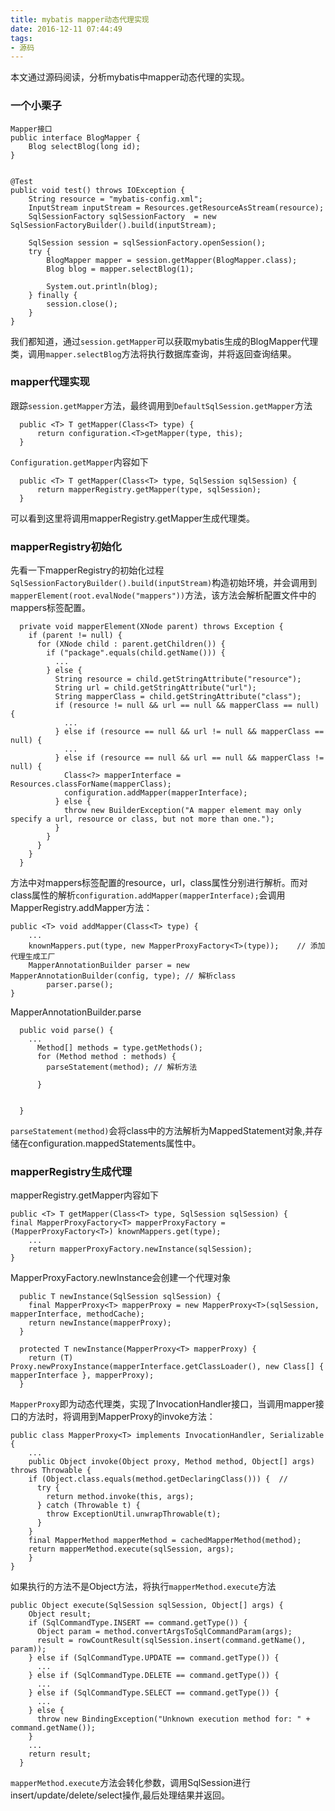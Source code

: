 ```yaml
---
title: mybatis mapper动态代理实现
date: 2016-12-11 07:44:49
tags:
- 源码
---
```

本文通过源码阅读，分析mybatis中mapper动态代理的实现。
<!--more-->


### 一个小栗子
```
Mapper接口
public interface BlogMapper {
    Blog selectBlog(long id);
}


@Test
public void test() throws IOException {
    String resource = "mybatis-config.xml";
    InputStream inputStream = Resources.getResourceAsStream(resource);
    SqlSessionFactory sqlSessionFactory  = new SqlSessionFactoryBuilder().build(inputStream);

    SqlSession session = sqlSessionFactory.openSession();
    try {
        BlogMapper mapper = session.getMapper(BlogMapper.class);
        Blog blog = mapper.selectBlog(1);

        System.out.println(blog);
    } finally {
        session.close();
    }
}
```
我们都知道，通过`session.getMapper`可以获取mybatis生成的BlogMapper代理类，调用`mapper.selectBlog`方法将执行数据库查询，并将返回查询结果。

### mapper代理实现
跟踪`session.getMapper`方法，最终调用到`DefaultSqlSession.getMapper`方法
```
  public <T> T getMapper(Class<T> type) {
      return configuration.<T>getMapper(type, this);
  }
```
`Configuration.getMapper`内容如下
```
  public <T> T getMapper(Class<T> type, SqlSession sqlSession) {
      return mapperRegistry.getMapper(type, sqlSession);
  }
```
可以看到这里将调用mapperRegistry.getMapper生成代理类。

### mapperRegistry初始化
先看一下mapperRegistry的初始化过程
`SqlSessionFactoryBuilder().build(inputStream)`构造初始环境，并会调用到`mapperElement(root.evalNode("mappers"))`方法，该方法会解析配置文件中的mappers标签配置。
```
  private void mapperElement(XNode parent) throws Exception {
    if (parent != null) {
      for (XNode child : parent.getChildren()) {
        if ("package".equals(child.getName())) {
          ...
        } else {
          String resource = child.getStringAttribute("resource");
          String url = child.getStringAttribute("url");
          String mapperClass = child.getStringAttribute("class");
          if (resource != null && url == null && mapperClass == null) {
            ...
          } else if (resource == null && url != null && mapperClass == null) {
            ...
          } else if (resource == null && url == null && mapperClass != null) {
            Class<?> mapperInterface = Resources.classForName(mapperClass);
            configuration.addMapper(mapperInterface);
          } else {
            throw new BuilderException("A mapper element may only specify a url, resource or class, but not more than one.");
          }
        }
      }
    }
  }
```
方法中对mappers标签配置的resource，url，class属性分别进行解析。而对class属性的解析`configuration.addMapper(mapperInterface);`会调用MapperRegistry.addMapper方法：
```
public <T> void addMapper(Class<T> type) {
	...
	knownMappers.put(type, new MapperProxyFactory<T>(type));	// 添加代理生成工厂
	MapperAnnotationBuilder parser = new MapperAnnotationBuilder(config, type);	// 解析class
        parser.parse();
}		
```

MapperAnnotationBuilder.parse
```
  public void parse() {
    ...
      Method[] methods = type.getMethods();
      for (Method method : methods) {
        parseStatement(method);	// 解析方法

      }
   
   
  }
```
`parseStatement(method)`会将class中的方法解析为MappedStatement对象,并存储在configuration.mappedStatements属性中。

### mapperRegistry生成代理
mapperRegistry.getMapper内容如下
```
public <T> T getMapper(Class<T> type, SqlSession sqlSession) {
final MapperProxyFactory<T> mapperProxyFactory = (MapperProxyFactory<T>) knownMappers.get(type);
    ...
    return mapperProxyFactory.newInstance(sqlSession);
}
```

MapperProxyFactory.newInstance会创建一个代理对象
```
  public T newInstance(SqlSession sqlSession) {
    final MapperProxy<T> mapperProxy = new MapperProxy<T>(sqlSession, mapperInterface, methodCache);
    return newInstance(mapperProxy);
  }

  protected T newInstance(MapperProxy<T> mapperProxy) {
    return (T) Proxy.newProxyInstance(mapperInterface.getClassLoader(), new Class[] { mapperInterface }, mapperProxy);
  }
```
`MapperProxy`即为动态代理类，实现了InvocationHandler接口，当调用mapper接口的方法时，将调用到MapperProxy的invoke方法：
```
public class MapperProxy<T> implements InvocationHandler, Serializable {
    ...
    public Object invoke(Object proxy, Method method, Object[] args) throws Throwable {
    if (Object.class.equals(method.getDeclaringClass())) {  // 
      try {
        return method.invoke(this, args);
      } catch (Throwable t) {
        throw ExceptionUtil.unwrapThrowable(t);
      }
    }
    final MapperMethod mapperMethod = cachedMapperMethod(method);
    return mapperMethod.execute(sqlSession, args);
    }
}
```
如果执行的方法不是Object方法，将执行`mapperMethod.execute`方法
```
public Object execute(SqlSession sqlSession, Object[] args) {
    Object result;
    if (SqlCommandType.INSERT == command.getType()) {
      Object param = method.convertArgsToSqlCommandParam(args);
      result = rowCountResult(sqlSession.insert(command.getName(), param));
    } else if (SqlCommandType.UPDATE == command.getType()) {
      ...
    } else if (SqlCommandType.DELETE == command.getType()) {
      ...
    } else if (SqlCommandType.SELECT == command.getType()) {
      ...
    } else {
      throw new BindingException("Unknown execution method for: " + command.getName());
    }
    ...
    return result;
  }
```
`mapperMethod.execute`方法会转化参数，调用SqlSession进行insert/update/delete/select操作,最后处理结果并返回。
